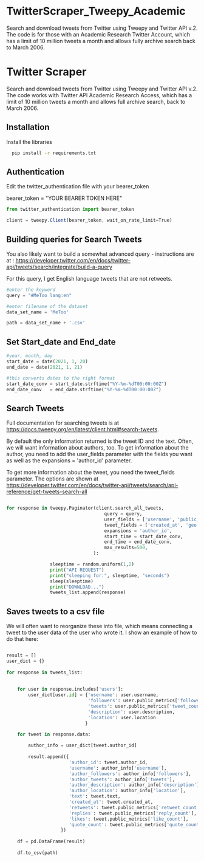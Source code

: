 # TwitterScraper_Tweepy_Academic
Search and download tweets from Twitter using Tweepy and Twitter API v.2. The code is for those with an Academic Research Twitter Account, which has a limit of 10 million tweets a month and allows fully archive search back to March 2006.


# Twitter Scraper

Search and download tweets from Twitter using Tweepy and Twitter API v.2. The code works with Twitter API Academic Research Access, which has a limit of 10 million tweets a month and allows full archive search, back to March 2006.




## Installation 
Install the libraries 

```bash
  pip install -r requirements.txt
```
    
## Authentication

Edit the twitter_authentication file with your bearer_token

bearer_token = "YOUR BEARER TOKEN HERE"

```javascript
from twitter_authentication import bearer_token

client = tweepy.Client(bearer_token, wait_on_rate_limit=True)

```


## Building queries for Search Tweets

You also likely want to build a somewhat advanced query - instructions are at :
https://developer.twitter.com/en/docs/twitter-api/tweets/search/integrate/build-a-query


For this query, I get English language tweets that are not retweets.
```python
#enter the keyword
query = "#MeToo lang:en"

#enter filename of the dataset 
data_set_name = 'MeToo'

path = data_set_name + '.csv'

```
## Set Start_date and End_date

```python
#year, month, day
start_date = date(2021, 1, 20)
end_date = date(2021, 1, 21)

#this converts dates to the right format
start_date_conv = start_date.strftime("%Y-%m-%dT00:00:00Z")
end_date_conv   = end_date.strftime("%Y-%m-%dT00:00:00Z")

```

## Search Tweets

Full documentation for searching tweets is at https://docs.tweepy.org/en/latest/client.html#search-tweets.

By default the only information returned is the tweet ID and the text. Often, we will want information about authors, too. To get information about the author, you need to add the user_fields parameter with the fields you want as well as the expansions = 'author_id' parameter.

To get more information about the tweet, you need the tweet_fields parameter. The options are shown at https://developer.twitter.com/en/docs/twitter-api/tweets/search/api-reference/get-tweets-search-all

```python

for response in tweepy.Paginator(client.search_all_tweets, 
                                    query = query,
                                    user_fields = ['username', 'public_metrics', 'description', 'location'],
                                    tweet_fields = ['created_at', 'geo', 'public_metrics', 'text'],
                                    expansions = 'author_id',
                                    start_time = start_date_conv,
                                    end_time = end_date_conv,
                                    max_results=500,   
                                ):

                sleeptime = random.uniform(1,2)
                print("API REQUEST")
                print("sleeping for:", sleeptime, "seconds") 
                sleep(sleeptime)
                print("DOWNLOAD...")
                tweets_list.append(response)

```

## Saves tweets to a csv file

We will often want to reorganize these into file, which means connecting a tweet to the user data of the user who wrote it. I show an example of how to do that here:

```python

result = []
user_dict = {}
            
for response in tweets_list:
          
    
    for user in response.includes['users']:
        user_dict[user.id] = {'username': user.username, 
                              'followers': user.public_metrics['followers_count'],
                              'tweets': user.public_metrics['tweet_count'],
                              'description': user.description,
                              'location': user.location
                             }

    for tweet in response.data:
        
        author_info = user_dict[tweet.author_id]
        
        result.append({ 
                       'author_id': tweet.author_id, 
                       'username': author_info['username'],
                       'author_followers': author_info['followers'],
                       'author_tweets': author_info['tweets'],
                       'author_description': author_info['description'],
                       'author_location': author_info['location'],
                       'text': tweet.text,
                       'created_at': tweet.created_at,
                       'retweets': tweet.public_metrics['retweet_count'],
                       'replies': tweet.public_metrics['reply_count'],
                       'likes': tweet.public_metrics['like_count'],
                       'quote_count': tweet.public_metrics['quote_count']
                    })
            
    df = pd.DataFrame(result)
            
    df.to_csv(path)


```
